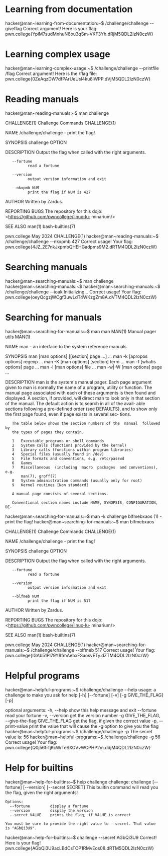 # Learning from documentation

hacker@man~learning-from-documentation:~$ /challenge/challenge --giveflag
Correct argument! Here is your flag:
pwn.college{YpiM7sudMnhuN6ou3qSm-VKF3Yh.dRjM5QDL2IzN0czW}

# Learning complex usage

hacker@man~learning-complex-usage:~$ /challenge/challenge --printfile /flag
Correct argument! Here is the /flag file:
pwn.college{0ZeAqzDW7dfPArUeUsl4ku8lWPP.dVjM5QDL2IzN0czW}

# Reading manuals

hacker@man~reading-manuals:~$ man challenge

CHALLENGE(1)                  Challenge Commands                 CHALLENGE(1)

NAME
       /challenge/challenge - print the flag!

SYNOPSIS
       challenge OPTION

DESCRIPTION
       Output the flag when called with the right arguments.

       --fortune
              read a fortune

       --version
              output version information and exit

       --nkxpmb NUM
              print the flag if NUM is 427

AUTHOR
       Written by Zardus.

REPORTING BUGS
       The repository for this dojo: <https://github.com/pwncollege/linux-lu‐
       minarium/>

SEE ALSO
       man(1) bash-builtins(7)

pwn.college                        May 2024                      CHALLENGE(1)
hacker@man~reading-manuals:~$ /challenge/challenge --nkxpmb 427
Correct usage! Your flag: pwn.college{4JZ_2E7nkJxpmbQHEHGadpms9M2.dRTM4QDL2IzN0czW}

# Searching manuals

hacker@man~searching-manuals:~$ man challenge
hacker@man~searching-manuals:~$
hacker@man~searching-manuals:~$ /challenge/challenge --ioak
Initializing...
Correct usage! Your flag: pwn.college{oeyQcgzjWCgf3uwLdT4WKzgZm8A.dVTM4QDL2IzN0czW}

# Searching for manuals

hacker@man~searching-for-manuals:~$ man man
MAN(1)                        Manual pager utils                       MAN(1)

NAME
       man - an interface to the system reference manuals

SYNOPSIS
       man [man options] [[section] page ...] ...
       man -k [apropos options] regexp ...
       man -K [man options] [section] term ...
       man -f [whatis options] page ...
       man -l [man options] file ...
       man -w|-W [man options] page ...

DESCRIPTION
       man  is the system's manual pager.  Each page argument given to man is
       normally the name of a program, utility or function.  The manual  page
       associated  with  each of these arguments is then found and displayed.
       A section, if provided, will direct man to look only in  that  section
       of  the  manual.  The default action is to search in all of the avail‐
       able sections following a pre-defined order  (see  DEFAULTS),  and  to
       show  only  the  first page found, even if page exists in several sec‐
       tions.

       The table below shows the section numbers of the  manual  followed  by
       the types of pages they contain.

       1   Executable programs or shell commands
       2   System calls (functions provided by the kernel)
       3   Library calls (functions within program libraries)
       4   Special files (usually found in /dev)
       5   File formats and conventions, e.g. /etc/passwd
       6   Games
       7   Miscellaneous  (including  macro  packages  and conventions), e.g.
           man(7), groff(7)
       8   System administration commands (usually only for root)
       9   Kernel routines [Non standard]

       A manual page consists of several sections.

       Conventional section names include NAME, SYNOPSIS, CONFIGURATION,  DE‐
hacker@man~searching-for-manuals:~$ man -k challenge
blfmebxaos (1)       - print the flag!
hacker@man~searching-for-manuals:~$ man blfmebxaos

CHALLENGE(1)                  Challenge Commands                 CHALLENGE(1)

NAME
       /challenge/challenge - print the flag!

SYNOPSIS
       challenge OPTION

DESCRIPTION
       Output the flag when called with the right arguments.

       --fortune
              read a fortune

       --version
              output version information and exit

       --blfmeb NUM
              print the flag if NUM is 517

AUTHOR
       Written by Zardus.

REPORTING BUGS
       The repository for this dojo: <https://github.com/pwncollege/linux-lu‐
       minarium/>

SEE ALSO
       man(1) bash-builtins(7)

pwn.college                        May 2024                      CHALLENGE(1)
hacker@man~searching-for-manuals:~$ /challenge/challenge --blfmeb 517
Correct usage! Your flag: pwn.college{IGAb51Pl79Y8fmAebxFSaosvETy.dZTM4QDL2IzN0czW}

# Helpful programs

hacker@man~helpful-programs:~$ /challenge/challenge --help
usage: a challenge to make you ask for help [-h] [--fortune] [-v]
                                            [-g GIVE_THE_FLAG] [-p]

optional arguments:
  -h, --help            show this help message and exit
  --fortune             read your fortune
  -v, --version         get the version number
  -g GIVE_THE_FLAG, --give-the-flag GIVE_THE_FLAG
                        get the flag, if given the correct value
  -p, --print-value     print the value that will cause the -g option to give
                        you the flag
hacker@man~helpful-programs:~$ /challenge/challenge -p
The secret value is: 56
hacker@man~helpful-programs:~$ /challenge/challenge -g 56
Correct usage! Your flag: pwn.college{Q0j56frfjKcWrTeSXOVvWCPHP2m.ddjM4QDL2IzN0czW}

# Help for builtins

hacker@man~help-for-builtins:~$ help challenge
challenge: challenge [--fortune] [--version] [--secret SECRET]
    This builtin command will read you the flag, given the right arguments!

    Options:
      --fortune         display a fortune
      --version         display the version
      --secret VALUE    prints the flag, if VALUE is correct

    You must be sure to provide the right value to --secret. That value
    is "AGbQi3U9".
hacker@man~help-for-builtins:~$ challenge --secret AGbQi3U9
Correct! Here is your flag!
pwn.college{AGbQi3U9acLBdCsTOP1RMvEos08.dRTM5QDL2IzN0czW}
